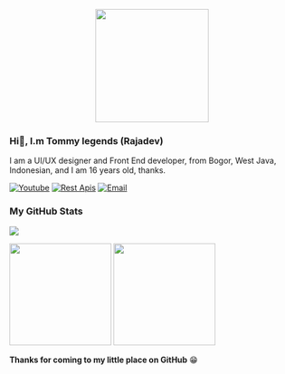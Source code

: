 <p align="center">
<img src="https://avatars.githubusercontent.com/Tommylegen" width="200" height="200"/>
</p>

### Hi👋, I.m Tommy legends (Rajadev)
I am a UI/UX designer and Front End developer, from Bogor, West Java, Indonesian, and I am 16 years old, thanks.

[![Youtube](https://img.shields.io/badge/Youtube-blue?style=for-the-badge&logo=&logoColor=black)](https://www.youtube.com/@HaikalDev)
[![Rest Apis](https://img.shields.io/badge/Rest%20Api's-blue?style=for-the-badge&logo=&logoColor=black)](https://xdev-api.koyeb.app)
[![Email](https://img.shields.io/badge/Email-blue?style=for-the-badge&logo=&logoColor=black)](mailto:rh814898534@gmail.com)

### My GitHub Stats
![](https://komarev.com/ghpvc/?username=Tommylegen&color=000000)
<p>
  <img height="180em" src="https://github-readme-stats.vercel.app/api?username=Tommylegen&show_icons=true&hide_border=true&&count_private=true&include_all_commits=true" />
  <img height="180em" src="https://github-readme-stats.vercel.app/api/top-langs/?username=Tommylegen&exclude_repo=KNN-Image-Classification&show_icons=true&hide_border=true&layout=compact&langs_count=8"/>
</p>

__Thanks for coming to my little place on GitHub__ 😁
